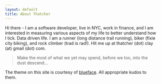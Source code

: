 ```yaml
---
layout: default
title: About Thatcher
---
```


Hi there - I am a software developer, live in NYC, work in finance, and I am interested in measuring various aspects of my life to better understand how I tick.  Data driven life.  I am a runner (long distance trail running), biker (fixie city biking), and rock climber (trad is rad!).  Hit me up at thatcher (dot) clay (at) gmail (dot) com.

> Make the most of what we yet may spend,
> before we too, into the dust descend...
  
The theme on this site is courtesy of [blueface](https://github.com/tnguyen/blueface/).  All appropriate kudos to them.


